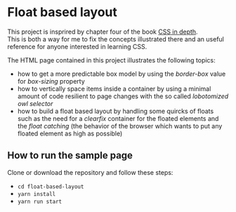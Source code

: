 # Float based layout

This project is insprired by chapter four of the book [CSS in depth](https://www.manning.com/books/css-in-depth).  
This is both a way for me to fix the concepts illustrated there and an useful reference for anyone interested in learning CSS. 

The HTML page contained in this project illustrates the following topics: 
 
  - how to get a more predictable box model by using the *border-box* value for *box-sizing* property
  - how to vertically space items inside a container by using a minimal amount of code resilient to page changes with the so called *lobotomized owl selector*
  - how to build a float based layout by handling some quircks of floats such as the need for a *clearfix* container for the floated elements and the *float catching* (the behavior of the browser which wants to put any floated element as high as possible)

## How to run the sample page

Clone or download the repository and follow these steps: 

 - `cd float-based-layout`
 - `yarn install`
 - `yarn run start`
